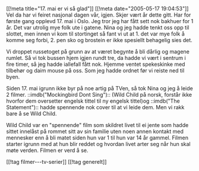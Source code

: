 [[!meta  title="17. mai er vi så glad"]]
[[!meta  date="2005-05-17 19:04:53"]]
Vel da har vi feiret nasjonal dagen vår, igjen. Skjer vært år dette gitt. Har for første gang opplevd 17. mai i Oslo. Jeg tror jeg har fått sett nok bakhuer for 1 år. Det var utrolig mye folk ute i gatene. Nina og jeg hadde tenkt oss opp til slottet, men innen vi kom til stortinget så fant vi ut at 1. det var mye folk å komme seg forbi, 2. pen sko og brostein er ikke spesiellt behagelig sies det.

Vi droppet russetoget på grunn av at været begynte å bli dårlig og magene rumlet. Så vi tok bussen hjem igjen rundt tre, da hadde vi vært i sentrum i fire timer, så jeg hadde iallefall fått nok. Hjemme ventet spekeskinke med tilbehør og daim mouse på oss. Som jeg hadde ordnet før vi reiste ned til byen.

Siden 17. mai igrunn ikke byr på noe artig på TVen, så tok Nina og jeg å leide 2 filmer. ::imdb("Mockingbird Dont Sing"):: (Wild Child på norsk, forstår ikke hvorfor dem oversetter engelsk tittel til ny engelsk tittel)og ::imdb("The Statement"):: hadde spennende nok cover til at vi leide dem. Men vi rakk bare å se Wild Child.

Wild Child var en "spennende" film som skildret livet til ei jente som hadde sittet innelåst på rommet sitt av sin familie uten noen annen kontakt med mennesker enn å bli matet siden hun var 1 til hun var 14 år gammel. Filmen starter igrunn med at hun blir reddet og hvordan livet arter seg når hun skal møte verden. Filmen er verd å se.

[[!tag  filmer---tv-serier]]
[[!tag  generelt]]